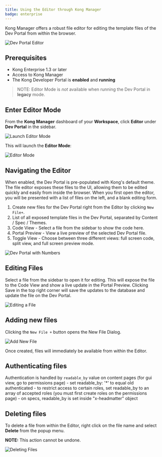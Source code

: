 ```yaml
---
title: Using the Editor through Kong Manager
badge: enterprise
---
```


Kong Manager offers a robust file editor for editing the template files of the Dev Portal from within the browser.

![Dev Portal Editor](https://doc-assets.konghq.com/1.3/dev-portal/editor/devportal-editor-homepage.png)

## Prerequisites

* Kong Enterprise 1.3 or later
* Access to Kong Manager
* The Kong Developer Portal is **enabled** and **running**

>NOTE: Editor Mode is *not* available when running the Dev Portal in **legacy** mode.

## Enter Editor Mode

From the **Kong Manager** dashboard of your **Workspace**, click **Editor** under **Dev Portal** in the sidebar.

![Launch Editor Mode](https://doc-assets.konghq.com/1.3/dev-portal/editor/devportal-editor-sidebar-button.png)


This will launch the **Editor Mode**:

![Editor Mode](https://doc-assets.konghq.com/1.3/dev-portal/editor/devportal-editor-mode-launch.png)


## Navigating the Editor

When enabled, the Dev Portal is pre-populated with Kong's default theme. The file editor exposes these files to the UI, allowing them to be edited quickly and easily from inside the browser. When you first open the editor, you will be presented with a list of files on the left, and a blank editing form.

1. Create new files for the Dev Portal right from the Editor by clicking `New File+`.
2. List of all exposed template files in the Dev Portal, separated by Content / Spec / Themes.
3. Code View - Select a file from the sidebar to show the code here.
4. Portal Preview - View a live preview of the selected Dev Portal file.
5. Toggle View - Choose between three different views: full screen code, split view, and full screen preview mode.

![Dev Portal with Numbers](https://doc-assets.konghq.com/1.3/dev-portal/editor/devportal-editor-numbers.png)

## Editing Files

Select a file from the sidebar to open it for editing. This will expose the file to the Code View and show a live update in the Portal Preview. Clicking Save in the top right corner will save the updates to the database and update the file on the Dev Portal.

![Editing a File](https://doc-assets.konghq.com/1.3/dev-portal/editor/devportal-editor-edit-file.png)


## Adding new files

Clicking the `New File +` button opens the New File Dialog.

![Add New File](https://doc-assets.konghq.com/1.3/dev-portal/editor/devportal-editor-new-file.png)

Once created, files will immediately be available from within the Editor.


## Authenticating files

Authentication is handled by `readable_by` value on content pages (for gui view, go to permissions page)
    - set readable_by: '*' to equal old authenticated
    - to restrict access to certain roles, set readable_by to an array of accepted roles (you must first create roles on the permissions page)
    - on specs, readable_by is set inside "x-headmatter" object


## Deleting files

To delete a file from within the Editor, right click on the file name and select **Delete** from the popup menu.

**NOTE:** This action cannot be undone.

![Deleting Files](https://doc-assets.konghq.com/1.3/dev-portal/editor/devportal-editor-delete-file.png)
